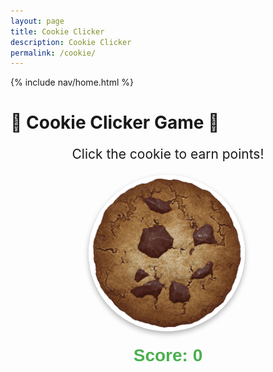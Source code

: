 ```yaml
---
layout: page
title: Cookie Clicker
description: Cookie Clicker
permalink: /cookie/
---
```


{% include nav/home.html %}

# 🍪 Cookie Clicker Game 🍪

<p style="text-align: center; font-size: 1.5em;">Click the cookie to earn points!</p>

 <div style="text-align: center;">
  <img src="../images/Cookie-Clicker.png" id="cookie" width="250px" alt="cookie" style="cursor: pointer; box-shadow: 0px 4px 8px rgba(0, 0, 0, 0.3); border-radius: 50%;">
  <h2 style="font-family: 'Arial', sans-serif; font-size: 2em; color: #4CAF50; margin-top: 20px;">Score: <span id="score">0</span></h2>
</div>


<script>
  let score = 0;
  const cookie = document.getElementById("cookie");
  const scoreDisplay = document.getElementById("score");

  cookie.addEventListener("click", function() {
    score++;
    scoreDisplay.textContent = score;

    // Add a fun "bounce" effect when clicking the cookie
    cookie.style.transform = "scale(1.1)";
    setTimeout(() => {
      cookie.style.transform = "scale(1)";
    }, 100);
  });
</script>

 <script>
  // Prevent the default bahavior the arrow
  window.addEventListener("keydown", function(e) {
    if (["ArrowUp", "ArrowDown", "ArrowRight"].includes(e.key))
      e.preventDefault();
   });
   </script>
